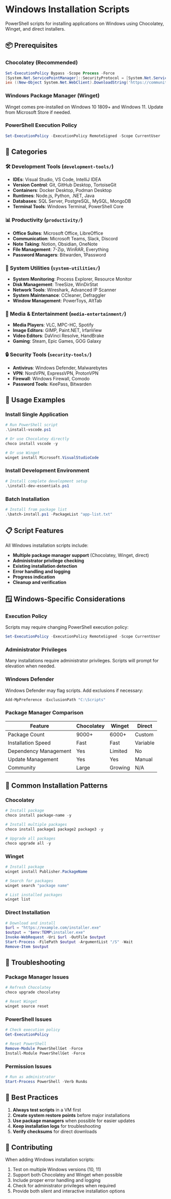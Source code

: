 # Windows Installation Scripts

PowerShell scripts for installing applications on Windows using Chocolatey, Winget, and direct installers.

## 📦 Prerequisites

### Chocolatey (Recommended)
```powershell
Set-ExecutionPolicy Bypass -Scope Process -Force
[System.Net.ServicePointManager]::SecurityProtocol = [System.Net.ServicePointManager]::SecurityProtocol -bor 3072
iex ((New-Object System.Net.WebClient).DownloadString('https://community.chocolatey.org/install.ps1'))
```

### Windows Package Manager (Winget)
Winget comes pre-installed on Windows 10 1809+ and Windows 11. Update from Microsoft Store if needed.

### PowerShell Execution Policy
```powershell
Set-ExecutionPolicy -ExecutionPolicy RemoteSigned -Scope CurrentUser
```

## 📁 Categories

### 🛠️ Development Tools (`development-tools/`)
- **IDEs**: Visual Studio, VS Code, IntelliJ IDEA
- **Version Control**: Git, GitHub Desktop, TortoiseGit
- **Containers**: Docker Desktop, Podman Desktop
- **Runtimes**: Node.js, Python, .NET, Java
- **Databases**: SQL Server, PostgreSQL, MySQL, MongoDB
- **Terminal Tools**: Windows Terminal, PowerShell Core

### 📊 Productivity (`productivity/`)
- **Office Suites**: Microsoft Office, LibreOffice
- **Communication**: Microsoft Teams, Slack, Discord
- **Note Taking**: Notion, Obsidian, OneNote
- **File Management**: 7-Zip, WinRAR, Everything
- **Password Managers**: Bitwarden, 1Password

### 🔧 System Utilities (`system-utilities/`)
- **System Monitoring**: Process Explorer, Resource Monitor
- **Disk Management**: TreeSize, WinDirStat
- **Network Tools**: Wireshark, Advanced IP Scanner
- **System Maintenance**: CCleaner, Defraggler
- **Window Management**: PowerToys, AltTab

### 🎵 Media & Entertainment (`media-entertainment/`)
- **Media Players**: VLC, MPC-HC, Spotify
- **Image Editors**: GIMP, Paint.NET, IrfanView
- **Video Editors**: DaVinci Resolve, HandBrake
- **Gaming**: Steam, Epic Games, GOG Galaxy

### 🔒 Security Tools (`security-tools/`)
- **Antivirus**: Windows Defender, Malwarebytes
- **VPN**: NordVPN, ExpressVPN, ProtonVPN
- **Firewall**: Windows Firewall, Comodo
- **Password Tools**: KeePass, Bitwarden

## 🚀 Usage Examples

### Install Single Application
```powershell
# Run PowerShell script
.\install-vscode.ps1

# Or use Chocolatey directly
choco install vscode -y

# Or use Winget
winget install Microsoft.VisualStudioCode
```

### Install Development Environment
```powershell
# Install complete development setup
.\install-dev-essentials.ps1
```

### Batch Installation
```powershell
# Install from package list
.\batch-install.ps1 -PackageList "app-list.txt"
```

## 📋 Script Features

All Windows installation scripts include:
- **Multiple package manager support** (Chocolatey, Winget, direct)
- **Administrator privilege checking**
- **Existing installation detection**
- **Error handling and logging**
- **Progress indication**
- **Cleanup and verification**

## 🪟 Windows-Specific Considerations

### Execution Policy
Scripts may require changing PowerShell execution policy:
```powershell
Set-ExecutionPolicy -ExecutionPolicy RemoteSigned -Scope CurrentUser
```

### Administrator Privileges
Many installations require administrator privileges. Scripts will prompt for elevation when needed.

### Windows Defender
Windows Defender may flag scripts. Add exclusions if necessary:
```powershell
Add-MpPreference -ExclusionPath "C:\Scripts"
```

### Package Manager Comparison

| Feature | Chocolatey | Winget | Direct |
|---------|------------|--------|--------|
| Package Count | 9000+ | 6000+ | Custom |
| Installation Speed | Fast | Fast | Variable |
| Dependency Management | Yes | Limited | No |
| Update Management | Yes | Yes | Manual |
| Community | Large | Growing | N/A |

## 🔧 Common Installation Patterns

### Chocolatey
```powershell
# Install package
choco install package-name -y

# Install multiple packages
choco install package1 package2 package3 -y

# Upgrade all packages
choco upgrade all -y
```

### Winget
```powershell
# Install package
winget install Publisher.PackageName

# Search for packages
winget search "package name"

# List installed packages
winget list
```

### Direct Installation
```powershell
# Download and install
$url = "https://example.com/installer.exe"
$output = "$env:TEMP\installer.exe"
Invoke-WebRequest -Uri $url -OutFile $output
Start-Process -FilePath $output -ArgumentList "/S" -Wait
Remove-Item $output
```

## 🚨 Troubleshooting

### Package Manager Issues
```powershell
# Refresh Chocolatey
choco upgrade chocolatey

# Reset Winget
winget source reset
```

### PowerShell Issues
```powershell
# Check execution policy
Get-ExecutionPolicy

# Reset PowerShell
Remove-Module PowerShellGet -Force
Install-Module PowerShellGet -Force
```

### Permission Issues
```powershell
# Run as administrator
Start-Process PowerShell -Verb RunAs
```

## 🎯 Best Practices

1. **Always test scripts** in a VM first
2. **Create system restore points** before major installations
3. **Use package managers** when possible for easier updates
4. **Keep installation logs** for troubleshooting
5. **Verify checksums** for direct downloads

## 🤝 Contributing

When adding Windows installation scripts:
1. Test on multiple Windows versions (10, 11)
2. Support both Chocolatey and Winget when possible
3. Include proper error handling and logging
4. Check for administrator privileges when required
5. Provide both silent and interactive installation options
